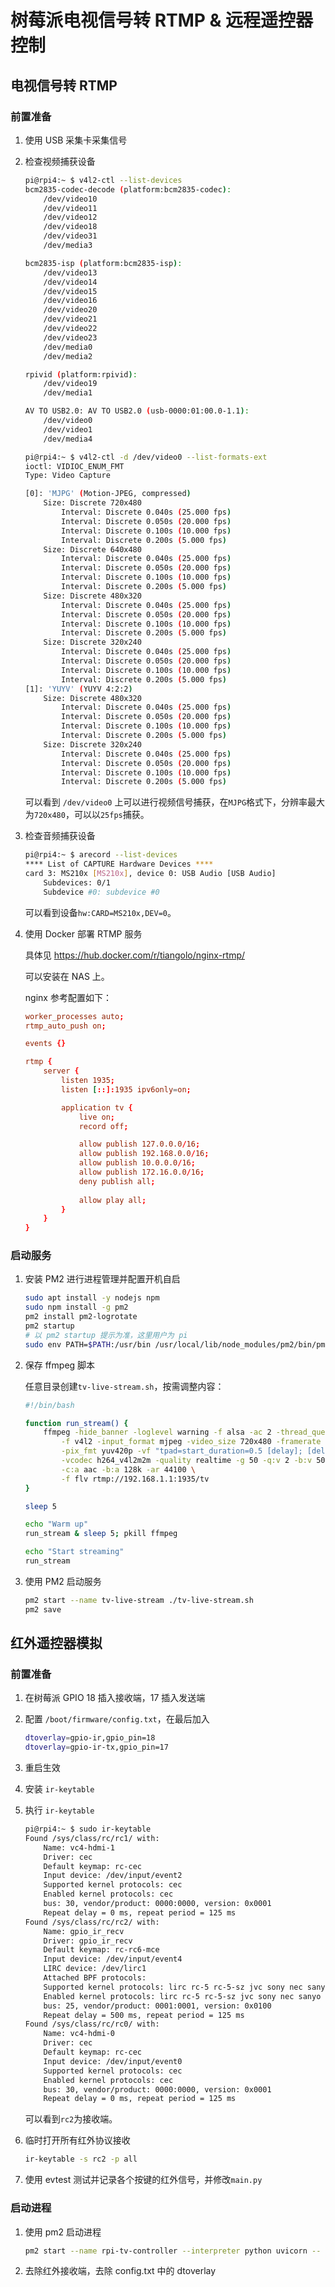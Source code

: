 # 树莓派电视信号转 RTMP & 远程遥控器控制

## 电视信号转 RTMP

### 前置准备

1. 使用 USB 采集卡采集信号
2. 检查视频捕获设备

    ```bash
    pi@rpi4:~ $ v4l2-ctl --list-devices
    bcm2835-codec-decode (platform:bcm2835-codec):
        /dev/video10
        /dev/video11
        /dev/video12
        /dev/video18
        /dev/video31
        /dev/media3

    bcm2835-isp (platform:bcm2835-isp):
        /dev/video13
        /dev/video14
        /dev/video15
        /dev/video16
        /dev/video20
        /dev/video21
        /dev/video22
        /dev/video23
        /dev/media0
        /dev/media2

    rpivid (platform:rpivid):
        /dev/video19
        /dev/media1

    AV TO USB2.0: AV TO USB2.0 (usb-0000:01:00.0-1.1):
        /dev/video0
        /dev/video1
        /dev/media4

    pi@rpi4:~ $ v4l2-ctl -d /dev/video0 --list-formats-ext
    ioctl: VIDIOC_ENUM_FMT
	Type: Video Capture

	[0]: 'MJPG' (Motion-JPEG, compressed)
		Size: Discrete 720x480
			Interval: Discrete 0.040s (25.000 fps)
			Interval: Discrete 0.050s (20.000 fps)
			Interval: Discrete 0.100s (10.000 fps)
			Interval: Discrete 0.200s (5.000 fps)
		Size: Discrete 640x480
			Interval: Discrete 0.040s (25.000 fps)
			Interval: Discrete 0.050s (20.000 fps)
			Interval: Discrete 0.100s (10.000 fps)
			Interval: Discrete 0.200s (5.000 fps)
		Size: Discrete 480x320
			Interval: Discrete 0.040s (25.000 fps)
			Interval: Discrete 0.050s (20.000 fps)
			Interval: Discrete 0.100s (10.000 fps)
			Interval: Discrete 0.200s (5.000 fps)
		Size: Discrete 320x240
			Interval: Discrete 0.040s (25.000 fps)
			Interval: Discrete 0.050s (20.000 fps)
			Interval: Discrete 0.100s (10.000 fps)
			Interval: Discrete 0.200s (5.000 fps)
	[1]: 'YUYV' (YUYV 4:2:2)
		Size: Discrete 480x320
			Interval: Discrete 0.040s (25.000 fps)
			Interval: Discrete 0.050s (20.000 fps)
			Interval: Discrete 0.100s (10.000 fps)
			Interval: Discrete 0.200s (5.000 fps)
		Size: Discrete 320x240
			Interval: Discrete 0.040s (25.000 fps)
			Interval: Discrete 0.050s (20.000 fps)
			Interval: Discrete 0.100s (10.000 fps)
			Interval: Discrete 0.200s (5.000 fps)
    ```

    可以看到 `/dev/video0` 上可以进行视频信号捕获，在`MJPG`格式下，分辨率最大为`720x480`，可以以`25fps`捕获。

3. 检查音频捕获设备

    ```bash
    pi@rpi4:~ $ arecord --list-devices
    **** List of CAPTURE Hardware Devices ****
    card 3: MS210x [MS210x], device 0: USB Audio [USB Audio]
        Subdevices: 0/1
        Subdevice #0: subdevice #0
    ```

    可以看到设备`hw:CARD=MS210x,DEV=0`。
 
4. 使用 Docker 部署 RTMP 服务

    具体见 https://hub.docker.com/r/tiangolo/nginx-rtmp/

    可以安装在 NAS 上。

    nginx 参考配置如下：

    ```conf
    worker_processes auto;
    rtmp_auto_push on;

    events {}

    rtmp {
        server {
            listen 1935;
            listen [::]:1935 ipv6only=on;

            application tv {
                live on;
                record off;

                allow publish 127.0.0.0/16;
                allow publish 192.168.0.0/16;
                allow publish 10.0.0.0/16;
                allow publish 172.16.0.0/16;
                deny publish all;
                
                allow play all;
            }
        }
    }
    ```

### 启动服务

1. 安装 PM2 进行进程管理并配置开机自启

    ```bash
    sudo apt install -y nodejs npm
    sudo npm install -g pm2
    pm2 install pm2-logrotate
    pm2 startup
    # 以 pm2 startup 提示为准，这里用户为 pi
    sudo env PATH=$PATH:/usr/bin /usr/local/lib/node_modules/pm2/bin/pm2 startup systemd -u pi --hp /home/pi
    ```

2. 保存 ffmpeg 脚本

    任意目录创建`tv-live-stream.sh`，按需调整内容：

    ```bash
    #!/bin/bash

    function run_stream() {
        ffmpeg -hide_banner -loglevel warning -f alsa -ac 2 -thread_queue_size 256 -i 'hw:CARD=MS210x,DEV=0' \
            -f v4l2 -input_format mjpeg -video_size 720x480 -framerate 25 -thread_queue_size 64 -i /dev/video0 \
            -pix_fmt yuv420p -vf "tpad=start_duration=0.5 [delay]; [delay] scale=960:540 [out]" \
            -vcodec h264_v4l2m2m -quality realtime -g 50 -q:v 2 -b:v 5000k \
            -c:a aac -b:a 128k -ar 44100 \
            -f flv rtmp://192.168.1.1:1935/tv
    }

    sleep 5

    echo "Warm up"
    run_stream & sleep 5; pkill ffmpeg

    echo "Start streaming"
    run_stream
    ```

3. 使用 PM2 启动服务

    ```bash
    pm2 start --name tv-live-stream ./tv-live-stream.sh
    pm2 save
    ```

## 红外遥控器模拟

### 前置准备

1. 在树莓派 GPIO 18 插入接收端，17 插入发送端
2. 配置 `/boot/firmware/config.txt`，在最后加入

    ```bash
    dtoverlay=gpio-ir,gpio_pin=18
    dtoverlay=gpio-ir-tx,gpio_pin=17
    ```

3. 重启生效
4. 安装 `ir-keytable`
5. 执行 `ir-keytable`

    ```bash
    pi@rpi4:~ $ sudo ir-keytable
    Found /sys/class/rc/rc1/ with:
        Name: vc4-hdmi-1
        Driver: cec
        Default keymap: rc-cec
        Input device: /dev/input/event2
        Supported kernel protocols: cec
        Enabled kernel protocols: cec
        bus: 30, vendor/product: 0000:0000, version: 0x0001
        Repeat delay = 0 ms, repeat period = 125 ms
    Found /sys/class/rc/rc2/ with:
        Name: gpio_ir_recv
        Driver: gpio_ir_recv
        Default keymap: rc-rc6-mce
        Input device: /dev/input/event4
        LIRC device: /dev/lirc1
        Attached BPF protocols:
        Supported kernel protocols: lirc rc-5 rc-5-sz jvc sony nec sanyo mce_kbd rc-6 sharp xmp imon
        Enabled kernel protocols: lirc rc-5 rc-5-sz jvc sony nec sanyo mce_kbd rc-6 sharp xmp imon
        bus: 25, vendor/product: 0001:0001, version: 0x0100
        Repeat delay = 500 ms, repeat period = 125 ms
    Found /sys/class/rc/rc0/ with:
        Name: vc4-hdmi-0
        Driver: cec
        Default keymap: rc-cec
        Input device: /dev/input/event0
        Supported kernel protocols: cec
        Enabled kernel protocols: cec
        bus: 30, vendor/product: 0000:0000, version: 0x0001
        Repeat delay = 0 ms, repeat period = 125 ms
    ```

    可以看到`rc2`为接收端。

6. 临时打开所有红外协议接收

    ```bash
    ir-keytable -s rc2 -p all
    ```

7. 使用 evtest 测试并记录各个按键的红外信号，并修改`main.py`

### 启动进程

1. 使用 pm2 启动进程

    ```bash
    pm2 start --name rpi-tv-controller --interpreter python uvicorn -- main:app --host 0.0.0.0 --port 10001
    ```

2. 去除红外接收端，去除 config.txt 中的 dtoverlay
